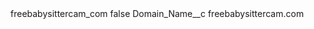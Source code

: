<?xml version="1.0" encoding="UTF-8"?>
<CustomMetadata xmlns="http://soap.sforce.com/2006/04/metadata" xmlns:xsi="http://www.w3.org/2001/XMLSchema-instance" xmlns:xsd="http://www.w3.org/2001/XMLSchema">
    <label>freebabysittercam_com</label>
    <protected>false</protected>
    <values>
        <field>Domain_Name__c</field>
        <value xsi:type="xsd:string">freebabysittercam.com</value>
    </values>
</CustomMetadata>
